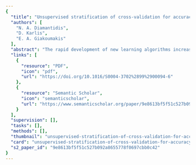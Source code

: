 ```yaml
---
{
  "title": "Unsupervised stratification of cross-validation for accuracy estimation",
  "authors": [
    "N. A. Diamantidis",
    "D. Karlis",
    "E. A. Giakoumakis"
  ],
  "abstract": "The rapid development of new learning algorithms increases the need for improved accuracy estimation methods. Moreover, methods allowing the comparison of several different learning algorithms are important for the performance evaluation of new ones. In this paper we propose new accuracy estimation methods which are extensions of the k-fold cross-validation method. The methods proposed construct cross-validation folds deterministically instead of using the random sampling approach. The deterministic construction of folds is performed using unsupervised stratification by exploiting the distribution of instances in the instance space. Our methods are based either on the one-center approach or on clustering procedures. These methods attempt to construct more representative folds, therefore reducing the bias of the resulting estimator. At the same time, our methods allow direct comparisons between the performance of learning algorithms in different experiments, since no randomness is present. A simulation experiment examining the performance of the proposed methods is reported, depicting their behavior in a variety of situations. The new methods reduce mainly the bias of the estimator. © 2000 Elsevier Science B.V. All rights reserved.",
  "links": [
    {
      "resource": "PDF",
      "icon": "pdf",
      "url": "https://doi.org/10.1016/S0004-3702%2899%2900094-6"
    },
    {
      "resource": "Semantic Scholar",
      "icon": "semanticscholar",
      "url": "https://www.semanticscholar.org/paper/9e8613bf5f51c527b092a8655778f0697cbb0c42"
    }
  ],
  "supervision": [],
  "tasks": [],
  "methods": [],
  "thumbnail": "unsupervised-stratification-of-cross-validation-for-accuracy-estimation-thumb.jpg",
  "card": "unsupervised-stratification-of-cross-validation-for-accuracy-estimation-card.jpg",
  "s2_paper_id": "9e8613bf5f51c527b092a8655778f0697cbb0c42"
}
---
```


